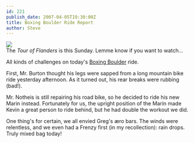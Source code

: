 ```yaml
---
id: 221
publish_date: 2007-04-05T19:30:00Z
title: Boxing Boulder Ride Report
author: Steve
---
```

[![](http://www.flagstafffrenzy.org/wp-content/uploads/2007/04/koppenberg.jpg)](http://www.cyclingnews.com/road/2007/apr07/rvv07/)  
The _Tour of Flanders_ is this Sunday. Lemme know if you want to watch...

All kinds of challenges on today's [Boxing Boulder](http://www.flagstafffrenzy.org/wp-content/uploads/2007/09/boxing_boulder.gif) ride.

First, Mr. Burton thought his legs were sapped from a long mountain bike ride yesterday afternoon. As it turned out, his rear breaks were rubbing (bad!).

Mr. Notheis is still repairing his road bike, so he decided to ride his new Marin instead. Fortunately for us, the upright position of the Marin made Kevin a great person to ride behind, but he had double the workout we did.

One thing's for certain, we all envied Greg's æro bars. The winds were relentless, and we even had a Frenzy first (in my recollection): rain drops. Truly mixed bag today!